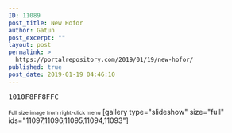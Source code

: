 ```yaml
---
ID: 11089
post_title: New Hofor
author: Gatun
post_excerpt: ""
layout: post
permalink: >
  https://portalrepository.com/2019/01/19/new-hofor/
published: true
post_date: 2019-01-19 04:46:10
---
```

<pre>1010F8FF8FFC</pre>

<span style="font-size: 8pt">Full size image from right-click menu</span>
[gallery type="slideshow" size="full" ids="11097,11096,11095,11094,11093"]